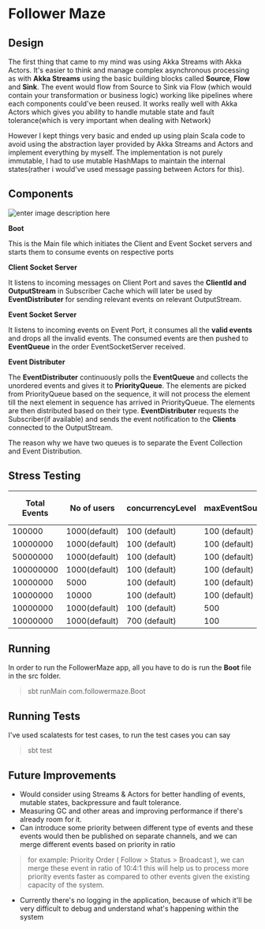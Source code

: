 # Follower Maze

## Design

The first thing that came to my mind was using Akka Streams with Akka Actors.
It's easier to think and manage complex asynchronous processing as with **Akka Streams** using the basic building blocks called **Source**, **Flow** and **Sink**.
The event would flow from Source to Sink via Flow (which would contain your transformation or business logic) working like pipelines where each components could've been reused. It works really well with Akka Actors which gives you ability to handle mutable state and fault tolerance(which is very important when dealing with Network)

However I kept things very basic and ended up using plain Scala code to avoid using the abstraction layer provided by Akka Streams and Actors and implement everything by myself. The implementation is not purely immutable, I had to use mutable HashMaps to maintain the internal states(rather i would've used message passing between Actors for this).

## Components

![enter image description here](https://image.ibb.co/iwCW5c/internal_components_flow.png)

**Boot**

This is the Main file which initiates the Client and Event Socket servers and starts them to consume events on respective ports

**Client Socket Server**

It listens to incoming messages on Client Port and saves the **ClientId and OutputStream** in Subscriber Cache which will later be used by **EventDistributer** for sending relevant events on relevant OutputStream.

**Event Socket Server**

It listens to incoming events on Event Port, it consumes all the **valid events** and drops all the invalid events. The consumed events are then pushed to **EventQueue** in the order EventSocketServer received.

**Event Distributer**

The **EventDistributer** continuously polls the **EventQueue** and collects the unordered events and gives it to **PriorityQueue**.
The elements are picked from PriorityQueue based on the sequence, it will not process the element till the next element in sequence has arrived in PriorityQueue.
The elements are then distributed based on their type. **EventDistributer** requests the Subscriber(if available) and sends the event notification to the **Clients** connected to the OutputStream.

The reason why we have two queues is to separate the Event Collection and Event Distribution.

## Stress Testing

| Total Events       | No of users| concurrencyLevel         | maxEventSourceBatchSize | Time Taken (MM:ss) |
|---------------|-----------|--------------|--------------|------------|
|100000 | 1000(default)       | 100 (default)       | 100 (default)           | 00:09
|10000000 | 1000(default)       | 100 (default)       | 100 (default)           | 10:45
|50000000 | 1000(default)       | 100 (default)       | 100 (default)           |26:57
|100000000 | 1000(default)       | 100 (default)       | 100 (default)           |50:40
|10000000 | 5000       | 100 (default)       | 100 (default)           | 25:14
|10000000 | 10000       | 100 (default)       | 100 (default)           | 66:42
|10000000 | 1000(default)       | 100 (default)       | 500           | 05:07
|10000000 | 1000(default)       | 700 (default)       | 100           | 09:23



## Running

In order to run the FollowerMaze app, all you have to do is run the **Boot** file in the src folder.

> sbt runMain com.followermaze.Boot

## Running Tests

I've used scalatests for test cases, to run the test cases you can say

> sbt test

## Future Improvements

 - Would consider using Streams & Actors for better handling of events, mutable states, backpressure and fault tolerance.
 - Measuring GC and other areas and improving performance if there's already room for it.
 - Can introduce some priority between different type of events and these events would then be published on separate channels, and we can merge different events based on priority in ratio
>  for example:
>  Priority Order ( Follow > Status > Broadcast ), we can merge these event in ratio of 10:4:1
>  this will help us to process more priority events faster as compared to other events given the existing capacity of the system.
 - Currently there's no logging in the application, because of which it'll be very difficult to debug and understand what's happening within the system
